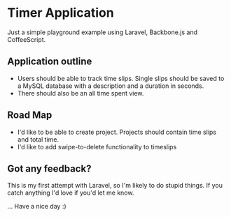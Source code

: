 # Timer Application
Just a simple playground example using Laravel, Backbone.js and CoffeeScript.

## Application outline
- Users should be able to track time slips. Single slips should be saved to a MySQL database with a description and a duration in seconds. 
- There should also be an all time spent view.

## Road Map
- I'd like to be able to create project. Projects should contain time slips and total time.
- I'd like to add swipe-to-delete functionality to timeslips

## Got any feedback?
This is my first attempt with Laravel, so I'm likely to do stupid things. If you catch anything I'd love if you'd let me know.

… Have a nice day :)